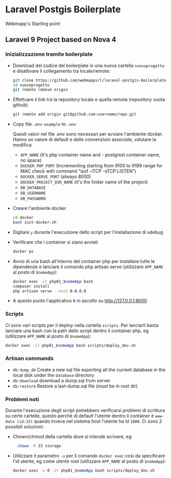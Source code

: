 # Laravel Postgis Boilerplate

Webmapp's Starting point

## Laravel 9 Project based on Nova 4

### Inizializzazione tramite boilerplate

- Download del codice del boilerplate in una nuova cartella `nuovoprogetto` e disattivare il collegamento tra locale/remote:
  ```sh
  git clone https://github.com/webmappsrl/laravel-postgis-boilerplate.git nuovoprogetto
  cd nuovoprogetto
  git remote remove origin
  ```
- Effettuare il link tra la repository locale e quella remota (repository vuota github)

  ```sh
  git remote add origin git@github.com:username/repo.git
  ```

- Copy file `.env-example` to `.env`

  Questi valori nel file .env sono necessari per avviare l'ambiente docker. Hanno un valore di default e delle convenzioni associate, valutare la modifica:

  - `APP_NAME` (it's php container name and - postgrest container name, no space)
  - `DOCKER_PHP_PORT` (Incrementing starting from 9100 to 9199 range for MAC check with command "lsof -iTCP -sTCP:LISTEN")
  - `DOCKER_SERVE_PORT` (always 8000)
  - `DOCKER_PROJECT_DIR_NAME` (it's the folder name of the project)
  - `DB_DATABASE`
  - `DB_USERNAME`
  - `DB_PASSWORD`

- Creare l'ambiente docker
  ```sh
  cd docker
  bash init-docker.sh
  ```
- Digitare `y` durante l'esecuzione dello script per l'installazione di xdebug

- Verificare che i container si siano avviati
  ```sh
  docker ps
  ```

- Avvio di una bash all'interno del container php per installare tutte le dipendenze e lanciare il comando php artisan serve (utilizzare `APP_NAME` al posto di `$nomeApp`):
  ```sh
  docker exec -it php81_$nomeApp bash
  composer install
  php artisan serve --host 0.0.0.0
  ```

- A questo punto l'applicativo è in ascolto su <http://127.0.0.1:8000>



### Scripts

Ci sono vari scripts per il deploy nella cartella `scripts`. Per lanciarli basta lanciare una bash con la path dello script dentro il container php, eg (utilizzare `APP_NAME` al posto di `$nomeApp`):

```bash
docker exec -it php81_$nomeApp bash scripts/deploy_dev.sh
```

### Artisan commands

- `db:dump_db`
  Create a new sql file exporting all the current database in the local disk under the `database` directory
- `db:download`
  download a dump.sql from server
- `db:restore`
  Restore a last-dump.sql file (must be in root dir)

### Problemi noti

Durante l'esecuzione degli script potrebbero verificarsi problemi di scrittura su certe cartelle, questo perchè di default l'utente dentro il container è `www-data (id:33)` quando invece nel sistema host l'utente ha id `1000`. Ci sono 2 possibili soluzioni:

- Chown/chmod della cartella dove si intende scrivere, eg:
  ```bash
    chown -R 33 storage
  ```

- Utilizzare il parametro `-u` per il comando `docker exec` così da specificare l'id utente, eg come utente root (utilizzare `APP_NAME` al posto di `$nomeApp`):
  ```bash
  docker exec -u 0 -it php81_$nomeApp bash scripts/deploy_dev.sh
  ```

